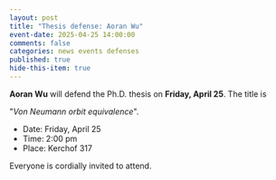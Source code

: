 ```yaml
---
layout: post
title: "Thesis defense: Aoran Wu"
event-date: 2025-04-25 14:00:00
comments: false
categories: news events defenses
published: true
hide-this-item: true
---
```


**Aoran Wu** will defend the Ph.D. thesis on **Friday, April 25**. The title is

"_Von Neumann orbit equivalence_".

- Date: Friday, April 25
- Time: 2:00 pm
- Place: Kerchof 317

Everyone is cordially invited to attend.
